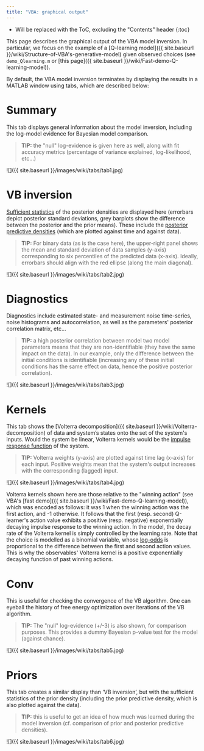 ```yaml
---
title: "VBA: graphical output"
---
```

* Will be replaced with the ToC, excluding the "Contents" header
{:toc}

This page describes the graphical output of the VBA model inversion.
In particular, we focus on the example of a [Q-learning model]({{ site.baseurl }}/wiki/Structure-of-VBA's-generative-model) given observed choices (see `demo_Qlearning.m` or [this page]({{ site.baseurl }}/wiki/Fast-demo-Q-learning-model)).

By default, the VBA model inversion terminates by displaying the results in a MATLAB window using tabs, which are described below:

# Summary

This tab displays general information about the model inversion, including the log-model evidence for Bayesian model comparison.

> **TIP:** the "null" log-evidence is given here as well, along with fit accuracy metrics (percentage of variance explained, log-likelihood, etc...)

![]({{ site.baseurl }}/images/wiki/tabs/tab1.jpg)

# VB inversion

[Sufficient statistics](https://en.wikipedia.org/wiki/Sufficient_statistic) of the posterior densities are displayed here (errorbars depict posterior standard deviations, grey barplots show the difference between the posterior and the prior means). These include the [posterior predictive densities](https://en.wikipedia.org/wiki/Posterior_predictive_distribution) (which are plotted against time and against data).

> **TIP:** For binary data (as is the case here), the upper-right panel shows the mean and standard deviation of data samples (y-axis) corresponding to six percentiles of the predicted data (x-axis). Ideally, errorbars should align with the red ellipse (along the main diagonal).

![]({{ site.baseurl }}/images/wiki/tabs/tab2.jpg)

# Diagnostics

Diagnostics include estimated state- and measurement noise time-series, noise histograms and autocorrelation, as well as the parameters' posterior correlation matrix, etc…

> **TIP:** a high posterior correlation between model two model parameters means that they are non-identifiable (they have the same impact on the data). In our example, only the difference between the initial conditions is identifiable (increasing any of these initial conditions has the same effect on data, hence the positive posterior correlation).

![]({{ site.baseurl }}/images/wiki/tabs/tab3.jpg)

# Kernels

This tab shows the [Volterra decomposition]({{ site.baseurl }}/wiki/Volterra-decomposition) of data and system’s states onto the set of the system's inputs. Would the system be linear, Volterra kernels would be the [impulse response function](https://en.wikipedia.org/wiki/Impulse_response) of the system.

> **TIP:** Volterra weights (y-axis) are plotted against time lag (x-axis) for each input. Positive weights mean that the system's output increases with the corresponding (lagged) input.

![]({{ site.baseurl }}/images/wiki/tabs/tab4.jpg)

Volterra kernels shown here are those relative to the "winning action" (see VBA's [fast demo]({{ site.baseurl }}/wiki/Fast-demo-Q-learning-model)), which was encoded as follows: it was 1 when the winning action was the first action, and -1 otherwise. It follows that the first (resp. second) Q-learner's action value exhibits a positive (resp. negative) exponentially decaying impulse response to the winning action. In the model, the decay rate of the Volterra kernel is simply controlled by the learning rate. Note that the choice is modelled as a binomial variable, whose [log-odds](https://en.wikipedia.org/wiki/Logit) is proportional to the difference between the first and second action values. This is why the observables' Volterra kernel is a positive exponentially decaying function of past winning actions.


# Conv

This is useful for checking the convergence of the VB algorithm. One can eyeball the history of free energy optimization over iterations of the VB algorithm.

> **TIP:** The "null" log-evidence (+/-3) is also shown, for comparison purposes. This provides a dummy Bayesian p-value test for the model (against chance).

![]({{ site.baseurl }}/images/wiki/tabs/tab5.jpg)

# Priors

This tab creates a similar display than ‘VB inversion’, but with the sufficient statistics of the prior density (including the prior predictive density, which is also plotted against the data).

> **TIP:** this is useful to get an idea of how much was learned during the model inversion (cf. comparison of prior and posterior predictive densities).

![]({{ site.baseurl }}/images/wiki/tabs/tab6.jpg)
